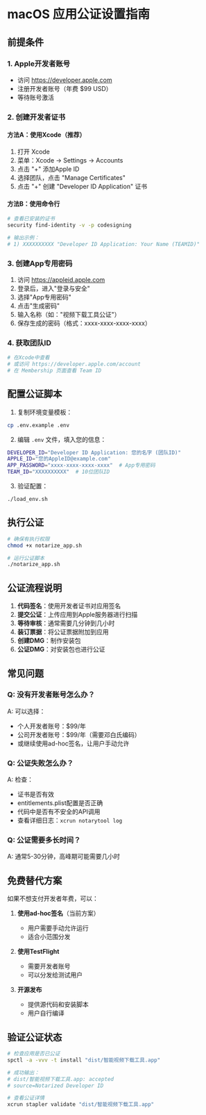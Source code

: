# macOS 应用公证设置指南

## 前提条件

### 1. Apple开发者账号
- 访问 https://developer.apple.com
- 注册开发者账号（年费 $99 USD）
- 等待账号激活

### 2. 创建开发者证书

#### 方法A：使用Xcode（推荐）
1. 打开 Xcode
2. 菜单：Xcode → Settings → Accounts
3. 点击 "+" 添加Apple ID
4. 选择团队，点击 "Manage Certificates"
5. 点击 "+" 创建 "Developer ID Application" 证书

#### 方法B：使用命令行
```bash
# 查看已安装的证书
security find-identity -v -p codesigning

# 输出示例：
# 1) XXXXXXXXXX "Developer ID Application: Your Name (TEAMID)"
```

### 3. 创建App专用密码
1. 访问 https://appleid.apple.com
2. 登录后，进入"登录与安全"
3. 选择"App专用密码"
4. 点击"生成密码"
5. 输入名称（如："视频下载工具公证"）
6. 保存生成的密码（格式：xxxx-xxxx-xxxx-xxxx）

### 4. 获取团队ID
```bash
# 在Xcode中查看
# 或访问 https://developer.apple.com/account
# 在 Membership 页面查看 Team ID
```

## 配置公证脚本

1. 复制环境变量模板：
```bash
cp .env.example .env
```

2. 编辑 `.env` 文件，填入您的信息：
```bash
DEVELOPER_ID="Developer ID Application: 您的名字 (团队ID)"
APPLE_ID="您的AppleID@example.com"
APP_PASSWORD="xxxx-xxxx-xxxx-xxxx"  # App专用密码
TEAM_ID="XXXXXXXXXX"  # 10位团队ID
```

3. 验证配置：
```bash
./load_env.sh
```

## 执行公证

```bash
# 确保有执行权限
chmod +x notarize_app.sh

# 运行公证脚本
./notarize_app.sh
```

## 公证流程说明

1. **代码签名**：使用开发者证书对应用签名
2. **提交公证**：上传应用到Apple服务器进行扫描
3. **等待审核**：通常需要几分钟到几小时
4. **装订票据**：将公证票据附加到应用
5. **创建DMG**：制作安装包
6. **公证DMG**：对安装包也进行公证

## 常见问题

### Q: 没有开发者账号怎么办？
A: 可以选择：
- 个人开发者账号：$99/年
- 公司开发者账号：$99/年（需要邓白氏编码）
- 或继续使用ad-hoc签名，让用户手动允许

### Q: 公证失败怎么办？
A: 检查：
- 证书是否有效
- entitlements.plist配置是否正确
- 代码中是否有不安全的API调用
- 查看详细日志：`xcrun notarytool log`

### Q: 公证需要多长时间？
A: 通常5-30分钟，高峰期可能需要几小时

## 免费替代方案

如果不想支付开发者年费，可以：

1. **使用ad-hoc签名**（当前方案）
   - 用户需要手动允许运行
   - 适合小范围分发

2. **使用TestFlight**
   - 需要开发者账号
   - 可以分发给测试用户

3. **开源发布**
   - 提供源代码和安装脚本
   - 用户自行编译

## 验证公证状态

```bash
# 检查应用是否已公证
spctl -a -vvv -t install "dist/智能视频下载工具.app"

# 成功输出：
# dist/智能视频下载工具.app: accepted
# source=Notarized Developer ID

# 查看公证详情
xcrun stapler validate "dist/智能视频下载工具.app"
```